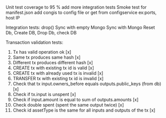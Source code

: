 Unit test coverage to 95 % 
add more integration tests
Smoke test for manifest.json
add congis to config file or get from configservice ex:ports, host IP

Integration tests:
drop()
Sync with empty Mongo
Sync with Mongo
Reset Db, Create DB, Drop Db, check DB

Transaction validation tests:
1. Tx has valid operation ok [x]
2. Same tx produces same hash [x]
3. Different tx produces different hash [x]
4. CREATE tx with existing tx id is valid [x]
5. CREATE tx with already used tx is invalid [x]
6. TRANSFER tx with existing tx id is invalid  [x]
7. Check that tx input.owners_before equals outputs.public_keys (from db) [x]
8. Check if tx.input is unspent [x]
9. Check if input.amount is equal to sum of outputs.amounts [x]
10. Check double spent (spent the same output twice) [x]
11. Check id assetType is the same for all inputs and outputs of the tx [x]